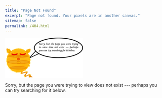 ```yaml
---
title: "Page Not Found"
excerpt: "Page not found. Your pixels are in another canvas."
sitemap: false
permalink: /404.html
---
```


  <div class="column" style="width: 50%;">
    <img src="/assets/images/404_cover.png" alt="quantum computing hardwares schroedinger's cat shirt design pale teal" width="325" style="background-color: white;box-shadow: 0 4px 8px 0 rgba(0, 0, 0, 0.2), 0 6px 20px 0 rgba(0, 0, 0, 0.19);display: block;margin-left: auto;margin-right: auto;">
  </div>

Sorry, but the page you were trying to view does not exist --- perhaps you can try searching for it below.

<script>
  var GOOG_FIXURL_LANG = 'en';
  var GOOG_FIXURL_SITE = '{{ site.url }}'
</script>
<script src="https://linkhelp.clients.google.com/tbproxy/lh/wm/fixurl.js">
</script>
